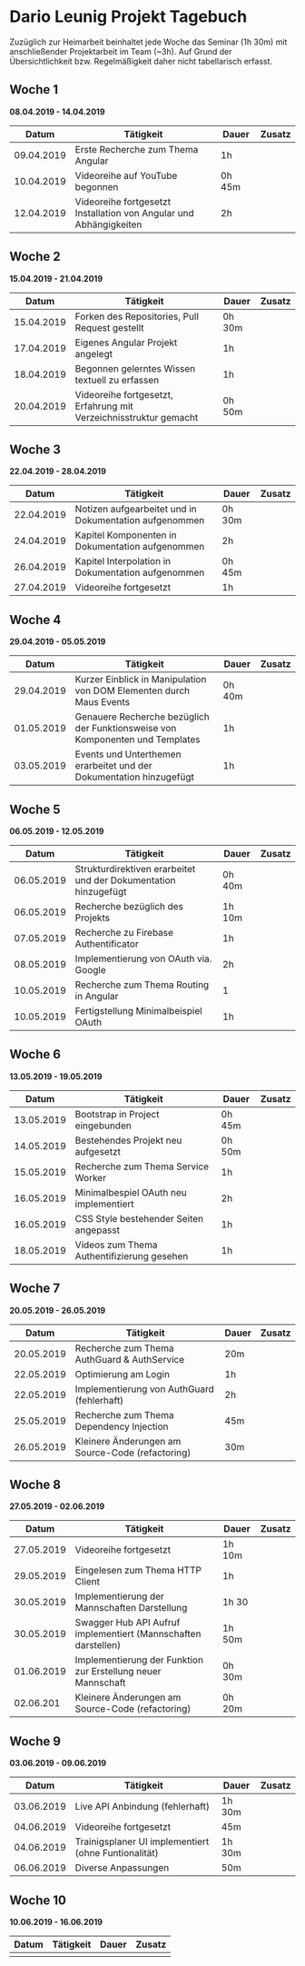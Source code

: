 # Dario Leunig Projekt Tagebuch

Zuzüglich zur Heimarbeit beinhaltet jede Woche das Seminar (1h 30m) mit anschließender Projektarbeit im Team (~3h). Auf Grund der Übersichtlichkeit bzw. Regelmäßigkeit daher nicht tabellarisch erfasst.

## Woche 1 

**08.04.2019 - 14.04.2019**

| Datum      | Tätigkeit                                                    | Dauer  | Zusatz |
| ---------- | ------------------------------------------------------------ | ------ | ------ |
| 09.04.2019 | Erste Recherche zum Thema Angular                            | 1h     |        |
| 10.04.2019 | Videoreihe auf YouTube begonnen                              | 0h 45m |        |
| 12.04.2019 | Videoreihe fortgesetzt<br />Installation von Angular und Abhängigkeiten | 2h     |        |

## Woche 2 

**15.04.2019 - 21.04.2019**

| Datum      | Tätigkeit                                                    | Dauer  | Zusatz |
| ---------- | ------------------------------------------------------------ | ------ | ------ |
| 15.04.2019 | Forken des Repositories, Pull Request gestellt               | 0h 30m |        |
| 17.04.2019 | Eigenes Angular Projekt angelegt                             | 1h     |        |
| 18.04.2019 | Begonnen gelerntes Wissen textuell zu erfassen               | 1h     |        |
| 20.04.2019 | Videoreihe fortgesetzt, Erfahrung mit Verzeichnisstruktur gemacht | 0h 50m |        |

## Woche 3 

**22.04.2019 - 28.04.2019**

| Datum      | Tätigkeit                                              | Dauer  | Zusatz |
| ---------- | ------------------------------------------------------ | ------ | ------ |
| 22.04.2019 | Notizen aufgearbeitet und in Dokumentation aufgenommen | 0h 30m |        |
| 24.04.2019 | Kapitel Komponenten in Dokumentation aufgenommen       | 2h     |        |
| 26.04.2019 | Kapitel Interpolation in Dokumentation aufgenommen     | 0h 45m |        |
| 27.04.2019 | Videoreihe fortgesetzt                                 | 1h     |        |

## Woche 4 

**29.04.2019 - 05.05.2019**

| Datum      | Tätigkeit                                                    | Dauer  | Zusatz |
| ---------- | ------------------------------------------------------------ | ------ | ------ |
| 29.04.2019 | Kurzer Einblick in Manipulation von DOM Elementen durch Maus Events | 0h 40m |        |
| 01.05.2019 | Genauere Recherche bezüglich der Funktionsweise von Komponenten und Templates | 1h     |        |
| 03.05.2019 | Events und Unterthemen erarbeitet und der Dokumentation hinzugefügt | 1h     |        |

## Woche 5 

**06.05.2019 - 12.05.2019**

| Datum      | Tätigkeit                                                    | Dauer  | Zusatz |
| ---------- | ------------------------------------------------------------ | ------ | ------ |
| 06.05.2019 | Strukturdirektiven erarbeitet und der Dokumentation hinzugefügt | 0h 40m |        |
| 06.05.2019 | Recherche bezüglich des Projekts                             | 1h 10m |        |
| 07.05.2019 | Recherche zu Firebase Authentificator                        | 1h     |        |
| 08.05.2019 | Implementierung von OAuth via. Google                        | 2h     |        |
| 10.05.2019 | Recherche zum Thema Routing in Angular                       | 1      |        |
| 10.05.2019 | Fertigstellung Minimalbeispiel OAuth                         | 1h     |        |

## Woche 6 

**13.05.2019 - 19.05.2019**

| Datum      | Tätigkeit                                  | Dauer  | Zusatz |
| ---------- | ------------------------------------------ | ------ | ------ |
| 13.05.2019 | Bootstrap in Project eingebunden           | 0h 45m |        |
| 14.05.2019 | Bestehendes Projekt neu aufgesetzt         | 0h 50m |        |
| 15.05.2019 | Recherche zum Thema Service Worker         | 1h     |        |
| 16.05.2019 | Minimalbespiel OAuth neu implementiert     | 2h     |        |
| 16.05.2019 | CSS Style bestehender Seiten angepasst     | 1h     |        |
| 18.05.2019 | Videos zum Thema Authentifizierung gesehen | 1h     |        |

## Woche 7 

**20.05.2019 - 26.05.2019**

| Datum      | Tätigkeit                                        | Dauer | Zusatz |
| ---------- | ------------------------------------------------ | ----- | ------ |
| 20.05.2019 | Recherche zum Thema AuthGuard & AuthService      | 20m   |        |
| 22.05.2019 | Optimierung am Login                             | 1h    |        |
| 22.05.2019 | Implementierung von AuthGuard (fehlerhaft)       | 2h    |        |
| 25.05.2019 | Recherche zum Thema Dependency Injection         | 45m   |        |
| 26.05.2019 | Kleinere Änderungen am Source-Code (refactoring) | 30m   |        |

## Woche 8 

**27.05.2019 - 02.06.2019**

| Datum      | Tätigkeit                                                    | Dauer  | Zusatz |
| ---------- | ------------------------------------------------------------ | ------ | ------ |
| 27.05.2019 | Videoreihe fortgesetzt                                       | 1h 10m |        |
| 29.05.2019 | Eingelesen zum Thema HTTP Client                             | 1h     |        |
| 30.05.2019 | Implementierung der Mannschaften Darstellung                 | 1h 30  |        |
| 30.05.2019 | Swagger Hub API Aufruf implementiert (Mannschaften darstellen) | 1h 50m |        |
| 01.06.2019 | Implementierung der Funktion zur Erstellung neuer Mannschaft | 0h 30m |        |
| 02.06.201  | Kleinere Änderungen am Source-Code (refactoring)             | 0h 20m |        |

## Woche 9 

**03.06.2019 - 09.06.2019**

| Datum      | Tätigkeit                                            | Dauer  | Zusatz |
| ---------- | ---------------------------------------------------- | ------ | ------ |
| 03.06.2019 | Live API Anbindung (fehlerhaft)                      | 1h 30m |        |
| 04.06.2019 | Videoreihe fortgesetzt                               | 45m    |        |
| 04.06.2019 | Trainigsplaner UI implementiert (ohne Funtionalität) | 1h 30m |        |
| 06.06.2019 | Diverse Anpassungen                                  | 50m    |        |

## Woche 10

**10.06.2019 - 16.06.2019**

| Datum | Tätigkeit | Dauer | Zusatz |
| ----- | --------- | ----- | ------ |
|       |           |       |        |